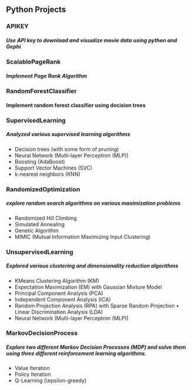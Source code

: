 ## Python Projects

### APIKEY
##### Use API key to download and visualize movie data using python and Gephi

### ScalablePageRank
##### Implement Page Rank Algorithm

### RandomForestClassifier
#### Implement random forest classifier using decision trees

### SupervisedLearning
##### Analyzed various supervised learning algorithms
- Decision trees (with some form of pruning) 
- Neural Network (Multi-layer Perceptron (MLP)) 
- Boosting (AdaBoost)
- Support Vector Machines (SVC)
- k-nearest neighbors (KNN)

### RandomizedOptimization
##### explore random search algorithms on various maximization problems
- Randomized Hill Climbing
- Simulated Annealing
- Genetic Algorithm
- MIMIC (Mutual Information Maximizing Input Clustering)

### UnsupervisedLearning
##### Explored various clustering and dimensionality reduction algorithms
- KMeans Clustering Algorithm (KM)
- Expectation Maximization (EM) with Gaussian Mixture Model
- Principal Component Analysis (PCA)
- Independent Component Analysis (ICA)
- Random Projection Analysis (RPA) with Sparse Random Projection • Linear Discrimination Analysis (LDA)
- Neural Network (Multi-layer Perceptron (MLP))

### MarkovDecisionProcess
##### Explore two different Markov Decision Processes (MDP) and solve them using three different reinforcement learning algorithms.
- Value Iteration
- Policy Iteration
- Q-Learning (\epsilon-greedy)
